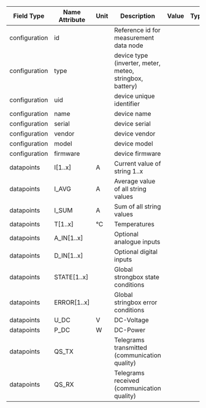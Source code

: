 | Field Type    | Name Attribute | Unit | Description                                              | Value | Type | Required | Example                          | Notes | Version | 
|---------------|----------------|------|----------------------------------------------------------|-------|------|----------|----------------------------------|-------|---------| 
| configuration | id             |      | Reference id for measurement data node                   |       |      | x        | <device id=“1“ type=“stringbox“> |       | 2.0.1   | 
| configuration | type           |      | device type (inverter, meter, meteo, stringbox, battery) |       |      | x        | <device id=“1“ type=“stringbox“> |       | 2.0.1   | 
| configuration | uid            |      | device unique identifier                                 |       |      | x        | <uid>STR12345</uid>              |       | 2.0.1   | 
| configuration | name           |      | device name                                              |       |      |          | <name>Stringbox A</name>         |       | 2.0.1   | 
| configuration | serial         |      | device serial                                            |       |      |          | <serial>STR11.22.33</serial>     |       | 2.0.1   | 
| configuration | vendor         |      | device vendor                                            |       |      |          | <vendor>vendor 123</vendor>      |       | 2.0.1   | 
| configuration | model          |      | device model                                             |       |      |          | <model></model>                  |       | 2.0.1   | 
| configuration | firmware       |      | device firmware                                          |       |      |          | <firmware>1.23.3</firmware>      |       | 2.0.1   | 
| datapoints    | I[1..x]        | A    | Current value of string 1..x                             |       |      | x        |                                  |       | 2.0.1   | 
| datapoints    | I_AVG          | A    | Average value of all string values                       |       |      |          |                                  |       | 2.0.1   | 
| datapoints    | I_SUM          | A    | Sum of all string values                                 |       |      |          |                                  |       | 2.0.1   | 
| datapoints    | T[1..x]        | °C   | Temperatures                                             |       |      |          |                                  |       | 2.0.1   | 
| datapoints    | A_IN[1..x]     |      | Optional analogue inputs                                 |       |      |          |                                  |       | 2.0.1   | 
| datapoints    | D_IN[1..x]     |      | Optional digital inputs                                  |       |      |          |                                  |       | 2.0.1   | 
| datapoints    | STATE[1..x]    |      | Global strongbox state conditions                        |       |      |          |                                  |       | 2.0.1   | 
| datapoints    | ERROR[1..x]    |      | Global stringbox error conditions                        |       |      |          |                                  |       | 2.0.1   | 
| datapoints    | U_DC           | V    | DC-Voltage                                               |       |      |          |                                  |       | 2.0.1   | 
| datapoints    | P_DC           | W    | DC-Power                                                 |       |      |          |                                  |       | 2.0.1   |
| datapoints    | QS_TX             |       | Telegrams transmitted (communication quality)         |       |       |          |                                |       | 2.0.9   |
| datapoints    | QS_RX             |       | Telegrams received    (communication quality)         |       |       |          |                                |       | 2.0.9   |

